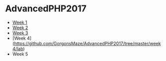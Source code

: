 # AdvancedPHP2017

* [Week 1](https://github.com/GorgonsMaze/AdvancedPHP2017/tree/master/week1/lab)
* [Week 2](https://github.com/GorgonsMaze/AdvancedPHP2017/tree/master/week2/lab)
* [Week 3](https://github.com/GorgonsMaze/AdvancedPHP2017/tree/master/week3/Lab3)
* [Week 4] (https://github.com/GorgonsMaze/AdvancedPHP2017/tree/master/week4/lab)
* Week 5